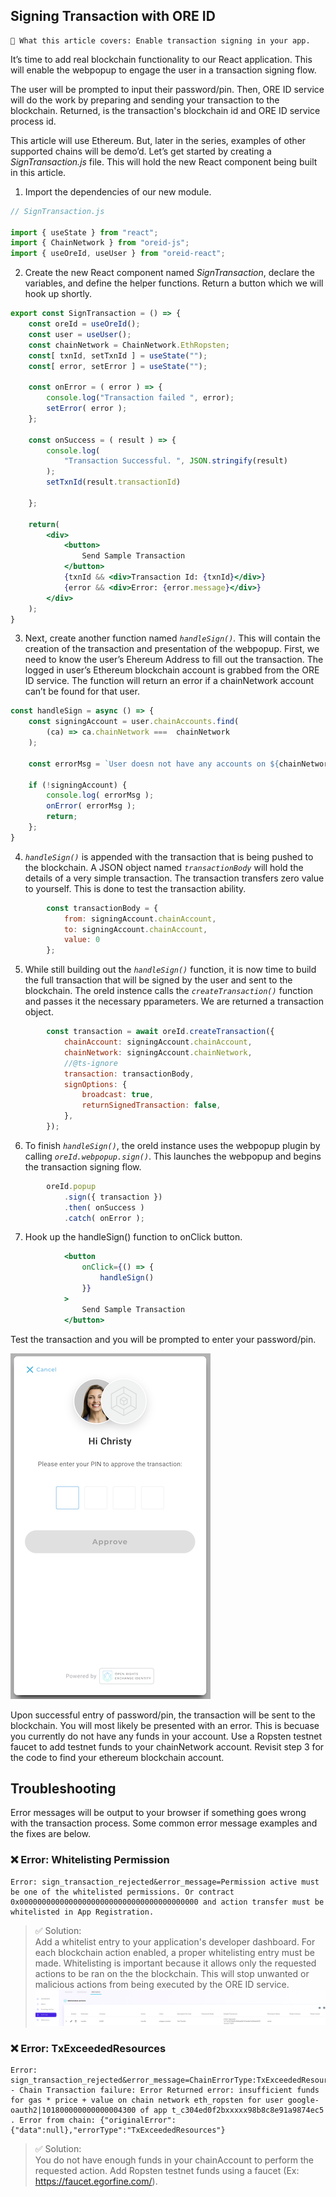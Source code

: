## Signing Transaction with ORE ID

```text
📢 What this article covers: Enable transaction signing in your app.
```

It’s time to add real blockchain functionality to our React application.  This will enable the webpopup to engage the user in a transaction signing flow.  

The user will be prompted to input their password/pin.  Then, ORE ID service will do the work by preparing and sending your transaction to the blockchain.  Returned, is the transaction's blockchain id and ORE ID service process id.  

This article will use Ethereum. But, later in the series, examples of other supported chains will be demo’d.  Let’s get started by creating a *SignTransaction.js* file.  This will hold the new React component being built in this article.

1. Import the dependencies of our new module.

```jsx
// SignTransaction.js

import { useState } from "react";
import { ChainNetwork } from "oreid-js";
import { useOreId, useUser } from "oreid-react";
```

2. Create the new React component named *SignTransaction*, declare the variables, and define the helper functions.  Return a button which we will hook up shortly.

```jsx
export const SignTransaction = () => {
    const oreId = useOreId();
    const user = useUser();
    const chainNetwork = ChainNetwork.EthRopsten;
    const[ txnId, setTxnId ] = useState("");
    const[ error, setError ] = useState("");

    const onError = ( error ) => {
        console.log("Transaction failed ", error);
        setError( error );
    };

    const onSuccess = ( result ) => {
        console.log( 
            "Transaction Successful. ", JSON.stringify(result)
        );
        setTxnId(result.transactionId)

    };

	return(
        <div>
            <button>
                Send Sample Transaction
            </button>
            {txnId && <div>Transaction Id: {txnId}</div>}
            {error && <div>Error: {error.message}</div>}
        </div>
    );
}
```

3. Next, create another function named *```handleSign()```.* This will contain the creation of the transaction and presentation of the webpopup. First, we need to know the user’s Ehereum Address to fill out the transaction. The logged in user’s Ethereum blockchain account is grabbed from the ORE ID service.  The function will return an error if a chainNetwork account can’t be found for that user.

```jsx
const handleSign = async () => {
    const signingAccount = user.chainAccounts.find(
        (ca) => ca.chainNetwork ===  chainNetwork
    );
    
    const errorMsg = `User doesn not have any accounts on ${chainNetwork}`;
    
    if (!signingAccount) {
        console.log( errorMsg );
        onError( errorMsg );
        return;
    };
}
```

4. *```handleSign()```* is appended with the transaction that is being pushed to the blockchain.  A JSON object named *```transactionBody```* will hold the details of a very simple transaction.  The transaction transfers zero value to yourself.  This is done to test the transaction ability.

```jsx
        const transactionBody = {
            from: signingAccount.chainAccount,
            to: signingAccount.chainAccount,
            value: 0
        };
```

5. While still building out the *```handleSign()```* function, it is now time to build the full transaction that will be signed by the user and sent to the blockchain.   The oreId instence calls the *``createTransaction()``* function and passes it the necessary pparameters.  We are returned a transaction object.

```jsx
        const transaction = await oreId.createTransaction({
            chainAccount: signingAccount.chainAccount,
            chainNetwork: signingAccount.chainNetwork,
            //@ts-ignore
            transaction: transactionBody,
            signOptions: {
                broadcast: true,
                returnSignedTransaction: false,
            },
        });
```

6. To finish *```handleSign()```*, the oreId instance uses the webpopup plugin by calling *```oreId.webpopup.sign()```*.  This launches the webpopup and begins the transaction signing flow. 

```jsx
        oreId.popup
            .sign({ transaction })
            .then( onSuccess )
            .catch( onError );
```

7. Hook up the handleSign() function to onClick button.

```jsx
            <button
                onClick={() => {
                    handleSign()
                }}
            >
                Send Sample Transaction
            </button>
```


Test the transaction and you will be prompted to enter your password/pin.

![Sign Prompt](./sign_prompt.png)


Upon successful entry of password/pin, the transaction will be sent to the blockchain.  You will most likely be presented with an error.  This is becuase you currently do not have any funds in your account.  Use a Ropsten testnet faucet to add testnet funds to your chainNetwork account. Revisit step 3 for the code to find your ethereum blockchain account.

## Troubleshooting

Error messages will be output to your browser if something goes wrong with the transaction process.  Some common error message examples and the fixes are below.

### ❌ Error: Whitelisting Permission

```text
Error: sign_transaction_rejected&error_message=Permission active must be one of the whitelisted permissions. Or contract 0x0000000000000000000000000000000000000000 and action transfer must be whitelisted in App Registration.
```
> ✅ Solution:<br/>
  Add a whitelist entry to your application's developer dashboard.  For each blockchain action enabled, a proper whitelisting entry must be made.  Whitelisting is important because it allows only the requested actions to be ran on the the blockchain.  This will stop unwanted or malicious actions from being executed by the ORE ID service.
![Whitelist Entry Example](./whitelist_entry.png)


### ❌ Error: TxExceededResources

```text
Error: sign_transaction_rejected&error_message=ChainErrorType:TxExceededResources - Chain Transaction failure: Error Returned error: insufficient funds for gas * price + value on chain network eth_ropsten for user google-oauth2|101800000000000004300 of app t_c304ed0f2bxxxxx98b8c8e91a9874ec5 . Error from chain: {"originalError":{"data":null},"errorType":"TxExceededResources"}
```

> ✅ Solution: <br />
You do not have enough funds in your chainAccount to perform the requested action.  Add Ropsten testnet funds using a faucet (Ex: https://faucet.egorfine.com/).